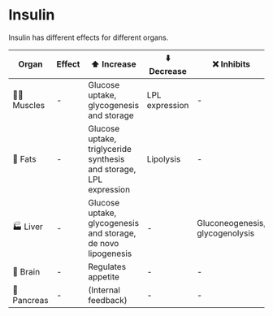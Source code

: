 # Insulin

Insulin has different effects for different organs.

| Organ | Effect| ⬆️ Increase | ⬇️ Decrease | ❌ Inhibits |
|-------|-|----------|----------|----------|
| 💪🏼 Muscles |-| Glucose uptake, glycogenesis and storage | LPL expression |  - |
| 🍗 Fats | -|Glucose uptake, triglyceride synthesis and storage, LPL expression | Lipolysis | - |
| 🏭 Liver | -| Glucose uptake, glycogenesis and storage, de novo lipogenesis | - | Gluconeogenesis, glycogenolysis |
| 🧠 Brain | -| Regulates appetite | - | - |
| 🍠 Pancreas | -| (Internal feedback) | - | - |
